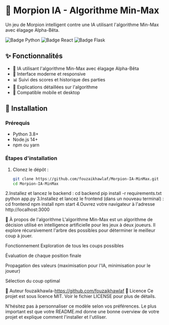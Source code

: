 # 🎯 Morpion IA - Algorithme Min-Max

Un jeu de Morpion intelligent contre une IA utilisant l'algorithme Min-Max avec élagage Alpha-Bêta.

![Badge Python](https://img.shields.io/badge/Python-3.8%2B-blue)
![Badge React](https://img.shields.io/badge/React-18.0%2B-blue)
![Badge Flask](https://img.shields.io/badge/Flask-2.0%2B-green)

## ✨ Fonctionnalités

- 🤖 IA utilisant l'algorithme Min-Max avec élagage Alpha-Bêta
- 🎨 Interface moderne et responsive
- 📊 Suivi des scores et historique des parties
- 🧠 Explications détaillées sur l'algorithme
- 📱 Compatible mobile et desktop

## 🚀 Installation

### Prérequis

- Python 3.8+
- Node.js 14+
- npm ou yarn

### Étapes d'installation

1. Clonez le dépôt :
   ```bash
   git clone https://github.com/fouzaikhawlaf/Morpion-IA-MinMax.git
   cd Morpion-IA-MinMax
2.Installez et lancez le backend :
cd backend
pip install -r requirements.txt
python app.py
3.Installez et lancez le frontend (dans un nouveau terminal) :
cd frontend
npm install
npm start
4.Ouvrez votre navigateur à l'adresse http://localhost:3000

🧠 À propos de l'algorithme
L'algorithme Min-Max est un algorithme de décision utilisé en intelligence artificielle pour les jeux à deux joueurs. Il explore récursivement l'arbre des possibles pour déterminer le meilleur coup à jouer.

Fonctionnement
Exploration de tous les coups possibles

Évaluation de chaque position finale

Propagation des valeurs (maximisation pour l'IA, minimisation pour le joueur)

Sélection du coup optimal

👤 Auteur
fouzaikhawla-https://github.com/fouzaikhawlaf
📄 Licence
Ce projet est sous licence MIT. Voir le fichier LICENSE pour plus de détails.

N'hésitez pas à personnaliser ce modèle selon vos préférences. Le plus important est que votre README.md donne une bonne overview de votre projet et explique comment l'installer et l'utiliser.










